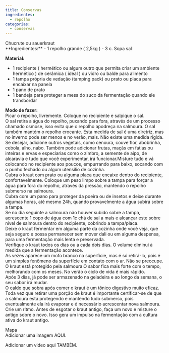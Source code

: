 ```yaml
---
title: Conservas
ingredientes:
  - repolho
categorias:
  - conservas
---
```

<div class="content-receita" markdown="1" data-slug="{{ page.slug }}">
<div class="content-title">Chucrute ou sauerkraut</div>
**Ingredientes:**  
- 1 repolho grande ( 2,5kg ) 
- 3 c. Sopa  sal

**Material:**  
- 1 recipiente ( hermético ou algum outro que permita criar um ambiente hermético ) de cerâmica ( ideal ) ou vidro ou balde para alimento
- 1 tampa própria de vedação (tamping pack) ou  prato ou placa para encaixar na panela 
- 1 pano de prato
- 1 bandeja para proteger a mesa do suco da fermentação quando ele transbordar 

**Modo de fazer:**  
Picar o repolho, livremente. Coloque no recipiente e salpique o sal.  
O sal retira a água do repolho, puxando para fora, através de um processo chamado osmose, isso evita que o repolho apodreça na salmoura. O sal também mantém o repolho crocante.  Esta medida de sal é uma diretriz, mas no inverno pode ser menos e no verão, mais. Não existe uma medida rígida.  
Se desejar, adicione outros vegetais, como cenoura, couve flor, abobrinha, cebola, alho, nabo. Também pode adicionar frutas, maçãs em fatias ou inteiras e ervas e especiarias como o zimbro, a semente de aipo, de alcaravia e tudo que você experimentar, irá funcionar.Misture tudo e vá colocando no recipiente aos poucos, empurrando para baixo, socando com o punho fechado ou algum utensílio de cozinha.  
Cubra o kraut com prato ou alguma placa que encaixe dentro do recipiente, confortavelmente. Coloque um peso limpo sobre a tampa para forçar a água para fora do repolho, através da pressão, mantendo o repolho submerso na salmoura.  
Cubra com um pano para proteger da poeira ou de insetos e deixe durante algumas horas, até mesmo 24h, quando provavelmente a água subirá sobre a tampa.  
Se no dia seguinte a salmoura não houver subido sobre a tampa, acrescente 1 copo de água com 1c chá de sal  a mais e alcançar este sobre nível de salmoura dentro do recipiente, cobrindo a tampa/placa.  
Deixe o kraut fermentar em alguma parte da cozinha onde você veja, que seja seguro e possa permanecer sem mover dali ou em alguma despensa, para uma fermentação mais lenta e preservada.  
Verifique o kraut todos os dias ou a cada dois dias. O volume diminui à medida que a fermentação acontece.  
As vezes aparece um mofo branco na superfície, mas é só retirá-lo, pois é um simples fenômeno da superfície em contato com o ar. Não se preocupe. O kraut está protegido pela salmoura.O sabor fica mais forte com o tempo, melhorando com os meses. No verão o ciclo de vida é mais rápido.  
Após 3 dias, já pode ser armazenado na geladeira e ao longo da semana, o seu sabor irá mudar.  
O caldo que sobra após comer o kraut é um tônico digestivo muito eficaz.  
Toda vez que retirar uma porção de kraut é importante certificar-se de que a salmoura está protegendo e mantendo tudo submerso, pois eventualmente ela irá evaporar e é necessário acrescentar nova salmoura.  
Crie um ritmo. Antes de esgotar o kraut antigo, faça um novo e misture o antigo sobre o novo. Isso gera um impulso na fermentação com a cultura ativa do kraut antigo.  
</div>

<div class="content-mapa" markdown="1" data-slug="{{ page.slug }}">
  <div class="content-title">Mapa</div>
  Adicionar uma imagem AQUI.
  
  Adicionar um video aqui TAMBÉM.
</div>
